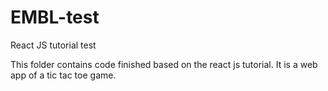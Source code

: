 # EMBL-test
React JS tutorial test 

This folder contains code finished based on the react js tutorial.
It is a web app of a tic tac toe game.
